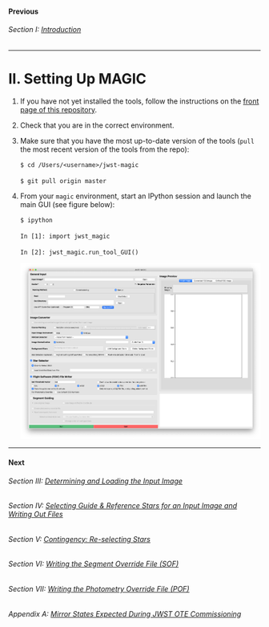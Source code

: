 #### Previous

###### Section I: [Introduction](i_introduction.md)

---------------------

II. Setting Up MAGIC
====================

1. If you have not yet installed the tools, follow the instructions on the [front page of this repository](../README.md).
2. Check that you are in the correct environment.
3. Make sure that you have the most up-to-date version of the tools (`pull` the most recent version of the tools from the repo):

       $ cd /Users/<username>/jwst-magic

       $ git pull origin master

4. From your `magic` environment, start an IPython session and launch the main GUI (see figure below):

       $ ipython

       In [1]: import jwst_magic

       In [2]: jwst_magic.run_tool_GUI()


    ![Main GUI for the JWST MAGIC Tool](./figs/figure1_main_gui.png)

---------------------------------------

#### Next

###### Section III: [Determining and Loading the Input Image](iii_determining_and_loading_the_input_image.md)

###### Section IV: [Selecting Guide & Reference Stars for an Input Image and Writing Out Files](iv_select_stars_and_write_files.md)

###### Section V: [Contingency: Re-selecting Stars](v_contingency_reselect_stars.md)

###### Section VI: [Writing the Segment Override File (SOF)](vi_write_sof.md)

###### Section VII: [Writing the Photometry Override File (POF)](vii_write_pof.md)

###### Appendix A: [Mirror States Expected During JWST OTE Commissioning](appendix_mirror_states.md)
